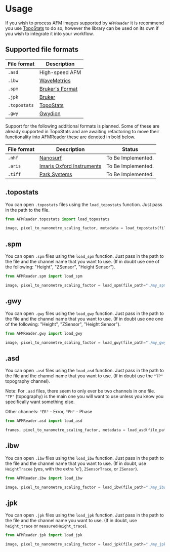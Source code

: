# Usage

If you wish to process AFM images supported by `AFMReader` it is recommend you use
[TopoStats](https://github.com/AFM-SPM/TopoStats) to do so, however the library can be used on its own if you wish to
integrate it into your workflow.

## Supported file formats

| File format | Description    |
|-------------|----------------|
| `.asd`      | High-speed AFM |
| `.ibw`      | [WaveMetrics](https://www.wavemetrics.com/)  |
| `.spm`      | [Bruker's Format](https://www.bruker.com/)  |
| `.jpk`      | [Bruker](https://www.bruker.com/) |
| `.topostats`| [TopoStats](https://github.com/AFM-SPM/TopoStats)  |
| `.gwy`      | [Gwydion](<http://gwyddion.net>) |

Support for the following additional formats is planned. Some of these are already supported in TopoStats and are
awaiting refactoring to move their functionality into AFMReader these are denoted in bold below.

| File format | Description                                             | Status                                     |
|-------------|---------------------------------------------------------|--------------------------------------------|
| `.nhf`      | [Nanosurf](https://www.nanosurf.com/en/)                | To Be Implemented.                         |
| `.aris`     | [Imaris Oxford Instruments](https://imaris.oxinst.com/) | To Be Implemented.                         |
| `.tiff`     | [Park Systems](https://www.parksystems.com/)            | To Be Implemented.                         |

## .topostats

You can open `.topostats` files using the `load_topostats` function. Just pass in the path to the file.

```python
from AFMReader.topostats import load_topostats

image, pixel_to_nanometre_scaling_factor, metadata = load_topostats(file_path="./my_topostats_file.topostats")
```

## .spm

You can open `.spm` files using the `load_spm` function. Just pass in the path to the file and the
channel name that you want to use. (If in doubt use one of the following: "Height", "ZSensor",
"Height Sensor").

```python
from AFMReader.spm import load_spm

image, pixel_to_nanometre_scaling_factor = load_spm(file_path="./my_spm_file.spm", channel="Height")
```

## .gwy

You can open `.gwy` files using the `load_gwy` function. Just pass in the path to the file and the
channel name that you want to use. (If in doubt use one one of the following: "Height", "ZSensor",
"Height Sensor").

```python
from AFMReader.gwy import load_gwy

image, pixel_to_nanometre_scaling_factor = load_gwy(file_path="./my_gwy_file.gwy", channel="Height")
```

## .asd

You can open `.asd` files using the `load_asd` function. Just pass in the path to the file and the channel name that you
want to use. (If in doubt use the `"TP"` topography channel).

Note: For `.asd` files, there seem to only ever be two channels in one file. `"TP"` (topography) is the main one you
will want to use unless you know you specifically want something else.

Other channels: `"ER"` - Error, `"PH"` - Phase

```python
from AFMReader.asd import load_asd

frames, pixel_to_nanometre_scaling_factor, metadata = load_asd(file_path="./my_asd_file.asd", channel="TP")
```

## .ibw

You can open `.ibw` files using the `load_ibw` function. Just pass in the path to the file
and the channel name that you want to use. (If in doubt, use `HeightTracee` (yes, with the
extra 'e'), `ZSensorTrace`, or `ZSensor`).

```python
from AFMReader.ibw import load_ibw

image, pixel_to_nanometre_scaling_factor = load_ibw(file_path="./my_ibw_file.ibw", channel="HeightTrace")
```

## .jpk

You can open `.jpk` files using the `load_jpk` function. Just pass in the path
to the file and the channel name you want to use. (If in doubt, use `height_trace` or `measuredHeight_trace`).

```python
from AFMReader.jpk import load_jpk

image, pixel_to_nanometre_scaling_factor = load_jpk(file_path="./my_jpk_file.jpk", channel="height_trace")
```
